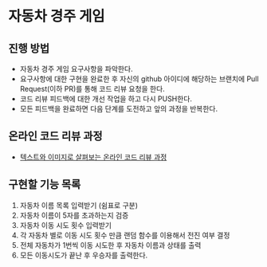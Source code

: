 # 자동차 경주 게임
## 진행 방법
* 자동차 경주 게임 요구사항을 파악한다.
* 요구사항에 대한 구현을 완료한 후 자신의 github 아이디에 해당하는 브랜치에 Pull Request(이하 PR)를 통해 코드 리뷰 요청을 한다.
* 코드 리뷰 피드백에 대한 개선 작업을 하고 다시 PUSH한다.
* 모든 피드백을 완료하면 다음 단계를 도전하고 앞의 과정을 반복한다.

## 온라인 코드 리뷰 과정
* [텍스트와 이미지로 살펴보는 온라인 코드 리뷰 과정](https://github.com/next-step/nextstep-docs/tree/master/codereview)

## 구현할 기능 목록
1. 자동차 이름 목록 입력받기 (쉼표로 구분)
2. 자동차 이름이 5자를 초과하는지 검증
3. 자동차 이동 시도 횟수 입력받기
4. 각 자동차 별로 이동 시도 횟수 만큼 랜덤 함수를 이용해서 전진 여부 결정
5. 전체 자동차가 1번씩 이동 시도한 후 자동차 이름과 상태를 출력
6. 모든 이동시도가 끝난 후 우승자를 출력한다.